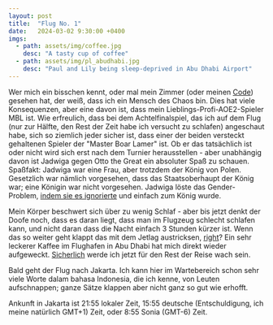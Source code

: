 ```yaml
---
layout: post
title:  "Flug No. 1"
date:   2024-03-02 9:30:00 +0400
imgs: 
  - path: assets/img/coffee.jpg
    desc: "A tasty cup of coffee"
  - path: assets/img/pl_abudhabi.jpg
    desc: "Paul and Lily being sleep-deprived in Abu Dhabi Airport"
---
```

 
Wer mich ein bisschen kennt, oder mal mein Zimmer (oder meinen <a href="/assets/img/code.png">Code</a>) gesehen hat, der weiß, dass ich ein Mensch des Chaos bin.
Dies hat viele Konsequenzen, aber eine davon ist, dass mein Lieblings-Profi-AOE2-Spieler MBL ist. Wie erfreulich, dass bei dem Achtelfinalspiel, das ich auf dem Flug (nur zur Hälfte, den Rest der Zeit habe ich versucht zu schlafen) angeschaut habe, sich so ziemlich jeder sicher ist, dass einer der beiden versteckt gehaltenen Spieler der "Master Boar Lamer" ist.
Ob er das tatsächlich ist oder nicht wird sich erst nach dem Turnier herausstellen - aber unabhängig davon ist Jadwiga gegen Otto the Great ein absoluter Spaß zu schauen.
Spaßfakt: Jadwiga war eine Frau, aber trotzdem der König von Polen. Gesetzlich war nämlich vorgesehen, dass das Staatsoberhaupt der König war; eine Königin war nicht vorgesehen. Jadwiga löste das Gender-Problem, <a href="/assets/img/gigachad.png">indem sie es ignorierte</a> und einfach zum König wurde.
 
Mein Körper beschwert sich über zu wenig Schlaf - aber bis jetzt denkt der Doofe noch, dass es daran liegt, dass man im Flugzeug schlecht schlafen kann, und nicht daran dass die Nacht einfach 3 Stunden kürzer ist.
Wenn das so weiter geht klappt das mit dem Jetlag austricksen, <a href="/assets/img/right.jpg">right</a>? Ein sehr leckerer Kaffee im Flughafen in Abu Dhabi hat mich direkt wieder aufgeweckt. <a href="/assets/img/right.jpg">Sicherlich</a> werde ich jetzt für den Rest der Reise wach sein.
 
Bald geht der Flug nach Jakarta. Ich kann hier im Wartebereich schon sehr viele Worte dalam bahasa Indonesia, die ich kenne, von Leuten aufschnappen; ganze Sätze klappen aber nicht ganz so gut wie erhofft. 

Ankunft in Jakarta ist 21:55 lokaler Zeit, 15:55 deutsche (Entschuldigung, ich meine natürlich GMT+1) Zeit, oder 8:55 Sonia (GMT-6) Zeit.